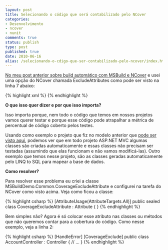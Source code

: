 ```yaml
---
layout: post
title: Selecionando o código que será contabilizado pelo NCover
categories:
- Desenvolvimento
- ncover
- nunit
comments: true
status: publish
type: post
published: true
date: 2010-06-16
alias: /selecionando-o-cdigo-que-ser-contabilizado-pelo-ncover/index.html
---
```

<a href="/blog/2010/06/14/builds-automticos-com-msbuild-nunit-e-ncover/">No meu post anterior sobre build automático com MSBuild e NCover</a> e usei uma opção do NCover chamada ExcludeAttributes como pode ser visto na linha 7 abaixo:

{% highlight xml %}
<ncover ToolPath="$(CaminhoNCover)"
    CommandLineExe="$(ComandoNUnit)"
    CommandLineArgs="$(TestFolder)bin$(Configuration)UnitTests.dll"
    WorkingDirectory="$(TestFolder)bin$(Configuration)"
    CoverageFile="$(ResultsFolder)$(ArquivoNCover)"
    LogFile="$(ArquivoLogNCover)"
    ExcludeAttributes="MSBuildDemo.Common.CoverageExcludeAttribute"
    AssemblyList="@(CodeProjects->'%(FileName)')" >
{% endhighlight %}

**O que isso quer dizer e por que isso importa?**

Isso importa porque, nem todo o código que temos em nossos projetos vamos querer testar e porque esse código pode atrapalhar a métrica de percentual de código coberto pelos testes.

Usando como exemplo o projeto que fiz no modelo anterior que <a href="https://github.com/vintem/MSBuildDemo" target="_blank">pode ser visto aqui</a>, podemos ver que em todo projeto ASP.NET MVC algumas classes são criadas automaticamente e essas classes não precisam ser testadas (assumindo que elas funcionam e não vamos modificá-las). Outro exemplo que temos nesse projeto, são as classes geradas automaticamente pelo LINQ to SQL para mapear a base de dados.

**Como resolver?**

Para resolver esse problema eu criei a classe MSBuildDemo.Common.CoverageExcludeAttribute e configurei na tarefa do NCover como visto acima. Veja como ficou a classe:

{% highlight csharp %}
[AttributeUsage(AttributeTargets.All)]
public sealed class CoverageExcludeAttribute : Attribute
{
}
{% endhighlight %}

Bem simples não? Agora é só colocar esse atributo nas classes ou métodos que não queremos contar para a cobertura do código. Como nesse exemplo, veja a linha 2:

{% highlight csharp %}
[HandleError]
[CoverageExclude]
public class AccountController : Controller
{
    // ...
}
{% endhighlight %}

